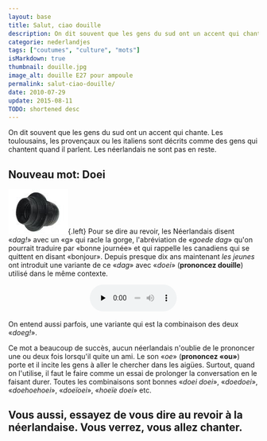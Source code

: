 ```yaml
---
layout: base
title: Salut, ciao douille
description: On dit souvent que les gens du sud ont un accent qui chante. Les toulousains, les provençaux ou les italiens sont décrits comme des gens qui chantent quand il
categorie: nederlandjes
tags: ["coutumes", "culture", "mots"]
isMarkdown: true
thumbnail: douille.jpg
image_alt: douille E27 pour ampoule
permalink: salut-ciao-douille/
date: 2010-07-29
update: 2015-08-11
TODO: shortened desc
---
```


On dit souvent que les gens du sud ont un accent qui chante. Les toulousains, les provençaux ou les italiens sont décrits comme des gens qui chantent quand il parlent. Les néerlandais ne sont pas en reste.

## Nouveau mot: Doei

![douille E27 pour ampoule](douille.jpg){.left}
Pour se dire au revoir, les Néerlandais disent «*dag!*» avec un «g» qui racle la gorge, l'abréviation de «*goede dag*» qu'on pourrait traduire par «bonne journée» et qui rappelle les canadiens qui se quittent en disant «bonjour». Depuis presque dix ans maintenant *les jeunes* ont introduit une variante de ce «*dag*» avec «*doei*» (**prononcez douille**) utilisé dans le même contexte. 

<!-- HTML -->
<div class="mediaContainer" style="position:relative;display:block;width:175px, text-align:center; margin:0 auto; width:176px;"><audio id="mwe_player_0" style="width:175px" poster="//en.wiktionary.org/static/1.26wmf14/resources/assets/file-type-icons/fileicon-ogg.png" controls="" preload="none" class="kskin" data-durationhint="2.7831972789116" data-startoffset="0" data-mwtitle="Nl-doei.ogg" data-mwprovider="wikimediacommons"><source src="//upload.wikimedia.org/wikipedia/commons/b/b1/Nl-doei.ogg" type="audio/ogg; codecs=&quot;vorbis&quot;" data-title="Original Ogg file (248 kbps)" data-shorttitle="Ogg source" data-width="0" data-height="0" data-bandwidth="248379"></source>Sorry, your browser either has JavaScript disabled or does not have any supported player.<br />
You can <a href="//upload.wikimedia.org/wikipedia/commons/b/b1/Nl-doei.ogg">download the clip</a> or <a href="https://www.mediawiki.org/wiki/Special:MyLanguage/Extension:TimedMediaHandler/Client_download">download a player</a> to play the clip in your browser.</audio></div>
<!-- / HTML -->

On entend aussi parfois, une variante qui est la combinaison des deux «*doeg!*».

Ce mot a beaucoup de succès, aucun néerlandais n'oublie de le prononcer une ou deux fois lorsqu'il quite un ami. Le son «*oe*» (**prononcez «ou»**) porte et il incite les gens à aller le chercher dans les aigües. Surtout, quand on l'utilise, il faut le faire comme un essai de prolonger la conversation en le faisant durer. Toutes les combinaisons sont bonnes «*doei doei*», «*doedoei*», «*doehoehoei*», «*doeïoei*», «*hoeïe doei*» etc.

Vous aussi, essayez de vous dire au revoir à la néerlandaise. Vous verrez, vous allez chanter.
---